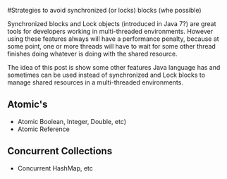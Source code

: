 #Strategies to avoid synchronized (or locks) blocks (whe possible)

Synchronized blocks and Lock objects (introduced in Java 7?) are great tools for developers working in multi-threaded
environments.
However using these features always will have a performance penalty, because at some point, one or more threads will
have to wait for some other thread finishes doing whatever is doing with the shared resource.

The idea of this post is show some other features Java language has and sometimes can be used instead of synchronized
and Lock blocks to manage shared resources in a multi-threaded environments.

## Atomic's
- Atomic Boolean, Integer, Double, etc)
- Atomic Reference

## Concurrent Collections
- Concurrent HashMap, etc
